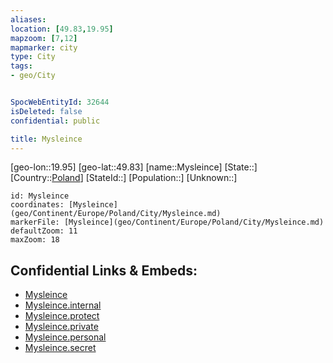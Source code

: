 ```yaml
---
aliases: 
location: [49.83,19.95]
mapzoom: [7,12] 
mapmarker: city 
type: City
tags:
- geo/City


SpocWebEntityId: 32644
isDeleted: false
confidential: public

title: Mysleince
---
```

[geo-lon::19.95]
[geo-lat::49.83]
[name::Mysleince]
[State::]
[Country::[Poland](geo/Continent/Europe/Poland.md)]
[StateId::]
[Population::]
[Unknown::]


```leaflet
id: Mysleince
coordinates: [Mysleince](geo/Continent/Europe/Poland/City/Mysleince.md)
markerFile: [Mysleince](geo/Continent/Europe/Poland/City/Mysleince.md)
defaultZoom: 11 
maxZoom: 18
```


## Confidential Links & Embeds: 
- [Mysleince](../../../../../../_public/geo/Continent/Europe/Poland/City/Mysleince.md) 
- [Mysleince.internal](../../../../../../_internal/geo/Continent/Europe/Poland/City/Mysleince.internal.md) 
- [Mysleince.protect](../../../../../../_protect/geo/Continent/Europe/Poland/City/Mysleince.protect.md) 
- [Mysleince.private](../../../../../../_private/geo/Continent/Europe/Poland/City/Mysleince.private.md) 
- [Mysleince.personal](../../../../../../_personal/geo/Continent/Europe/Poland/City/Mysleince.personal.md) 
- [Mysleince.secret](../../../../../../_secret/geo/Continent/Europe/Poland/City/Mysleince.secret.md) 
